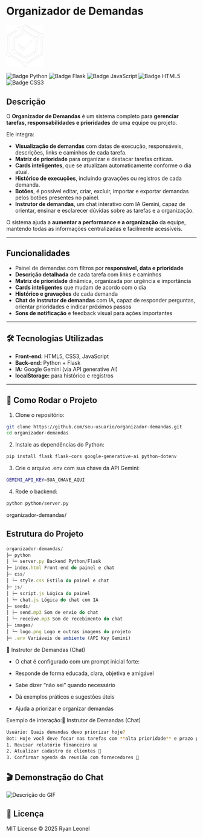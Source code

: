 # Organizador de Demandas

<img src="images/logo.png" alt="Banner" width="100" />


![Badge Python](https://img.shields.io/badge/Python-3776AB?style=flat&logo=python&logoColor=white)
![Badge Flask](https://img.shields.io/badge/Flask-000000?style=flat&logo=flask&logoColor=white)
![Badge JavaScript](https://img.shields.io/badge/JavaScript-F7DF1E?style=flat&logo=javascript&logoColor=black)
![Badge HTML5](https://img.shields.io/badge/HTML5-E34F26?style=flat&logo=html5&logoColor=white)
![Badge CSS3](https://img.shields.io/badge/CSS3-1572B6?style=flat&logo=css3&logoColor=white)

## Descrição

O **Organizador de Demandas** é um sistema completo para **gerenciar tarefas, responsabilidades e prioridades** de uma equipe ou projeto.  

Ele integra:

- **Visualização de demandas** com datas de execução, responsáveis, descrições, links e caminhos de cada tarefa.  
- **Matriz de prioridade** para organizar e destacar tarefas críticas.  
- **Cards inteligentes**, que se atualizam automaticamente conforme o dia atual.  
- **Histórico de execuções**, incluindo gravações ou registros de cada demanda.
- **Botões**, é possivel editar, criar, excluir, importar e exportar demandas pelos botões presentes no painel.
- **Instrutor de demandas**, um chat interativo com IA Gemini, capaz de orientar, ensinar e esclarecer dúvidas sobre as tarefas e a organização.

O sistema ajuda a **aumentar a performance e a organização** da equipe, mantendo todas as informações centralizadas e facilmente acessíveis.

---

## Funcionalidades

- Painel de demandas com filtros por **responsável, data e prioridade**  
- **Descrição detalhada** de cada tarefa com links e caminhos  
- **Matriz de prioridade** dinâmica, organizada por urgência e importância  
- **Cards inteligentes** que mudam de acordo com o dia  
- **Histórico e gravações** de cada demanda  
- **Chat de instrutor de demandas** com IA, capaz de responder perguntas, orientar prioridades e indicar próximos passos  
- **Sons de notificação** e feedback visual para ações importantes  

---

## 🛠 Tecnologias Utilizadas

- **Front-end:** HTML5, CSS3, JavaScript  
- **Back-end:** Python + Flask  
- **IA:** Google Gemini (via API generative AI)  
- **localStorage:** para histórico e registros   

---

## 🚀 Como Rodar o Projeto

1. Clone o repositório:

```bash
git clone https://github.com/seu-usuario/organizador-demandas.git
cd organizador-demandas
```

2. Instale as dependências do Python:
   
```bash
pip install flask flask-cors google-generative-ai python-dotenv
```
3. Crie o arquivo .env com sua chave da API Gemini:

```bash
GEMINI_API_KEY=SUA_CHAVE_AQUI
```
4. Rode o backend:

```bash
python python/server.py
```
organizador-demandas/
## Estrutura do Projeto

```js
organizador-demandas/
├─ python
│ └─ server.py Backend Python/Flask
├─ index.html Front-end do painel e chat
├─ css/
│ └─ style.css Estilo do painel e chat
├─ js/
│ ├─ script.js Lógica do painel
│ └─ chat.js Lógica do chat com IA
├─ seeds/
│ ├─ send.mp3 Som de envio do chat
│ └─ receive.mp3 Som de recebimento do chat
├─ images/
│ └─ logo.png Logo e outras imagens do projeto
├─ .env Variáveis de ambiente (API Key Gemini)
```
🤖 Instrutor de Demandas (Chat)

- O chat é configurado com um prompt inicial forte:

- Responde de forma educada, clara, objetiva e amigável

- Sabe dizer “não sei” quando necessário

- Dá exemplos práticos e sugestões úteis

- Ajuda a priorizar e organizar demandas

Exemplo de interação:🤖 Instrutor de Demandas (Chat)

```bash
Usuário: Quais demandas devo priorizar hoje?
Bot: Hoje você deve focar nas tarefas com **alta prioridade** e prazo para hoje:
1. Revisar relatório financeiro 📊
2. Atualizar cadastro de clientes 📝
3. Confirmar agenda da reunião com fornecedores 📅
```

## 🎬 Demonstração do Chat
![Descrição do GIF](/seeds/chatbot.gif)

## 📖 Licença

MIT License © 2025 Ryan Leonel
